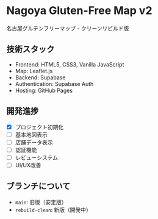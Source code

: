 # Nagoya Gluten-Free Map v2

名古屋グルテンフリーマップ - クリーンリビルド版

## 技術スタック
- Frontend: HTML5, CSS3, Vanilla JavaScript
- Map: Leaflet.js
- Backend: Supabase
- Authentication: Supabase Auth
- Hosting: GitHub Pages

## 開発進捗
- [x] プロジェクト初期化
- [ ] 基本地図表示
- [ ] 店舗データ表示
- [ ] 認証機能
- [ ] レビューシステム
- [ ] UI/UX改善

## ブランチについて
- `main`: 旧版（安定版）
- `rebuild-clean`: 新版（開発中）